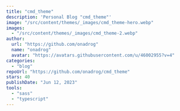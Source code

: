 ```yaml
---
title: "cmd_theme"
description: 'Personal Blog "cmd_theme"'
image: "/src/content/themes/_images/cmd_theme-hero.webp"
images:
  - "/src/content/themes/_images/cmd_theme-2.webp"
author:
  url: "https://github.com/onadrog"
  name: "onadrog"
  avatar: "https://avatars.githubusercontent.com/u/46002955?v=4"
categories:
  - "blog"
repoUrl: "https://github.com/onadrog/cmd_theme"
stars: 40
publishDate: "Jun 12, 2023"
tools:
  - "sass"
  - "typescript"
---
```


